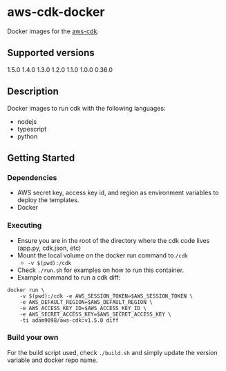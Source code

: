 # aws-cdk-docker

Docker images for the [aws-cdk](https://github.com/awslabs/aws-cdk). 

## Supported versions

1.5.0
1.4.0
1.3.0
1.2.0
1.1.0
1.0.0
0.36.0

## Description

Docker images to run cdk with the following languages:
- nodejs
- typescript
- python

## Getting Started

### Dependencies

* AWS secret key, access key id, and region as environment variables to deploy the templates.
* Docker

### Executing

* Ensure you are in the root of the directory where the cdk code lives (app.py, cdk.json, etc)
* Mount the local volume on the docker run command to `/cdk` 
  * `-v $(pwd):/cdk`
* Check `./run.sh` for examples on how to run this container.
* Example command to run a cdk diff:
```
docker run \
    -v $(pwd):/cdk -e AWS_SESSION_TOKEN=$AWS_SESSION_TOKEN \
    -e AWS_DEFAULT_REGION=$AWS_DEFAULT_REGION \
    -e AWS_ACCESS_KEY_ID=$AWS_ACCESS_KEY_ID \
    -e AWS_SECRET_ACCESS_KEY=$AWS_SECRET_ACCESS_KEY \
    -ti adam9098/aws-cdk:v1.5.0 diff
```

### Build your own

For the build script used, check `./build.sh` and simply update the version variable and docker repo name.
